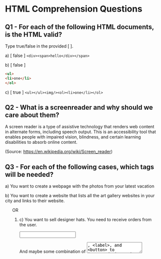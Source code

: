 # HTML Comprehension Questions

## Q1 - For each of the following HTML documents, is the HTML valid?

Type true/false in the provided [ ].

a) [ false ] `<div><span>hello</div></span>`

b) [ false ]

```html
<ul>
<li>one</li>
</ol>
```

c) [ true ] `<ul></ul><img/><ol><li>one</li></ol>`

## Q2 - What is a screenreader and why should we care about them?

A screen reader is a type of assistive technology that renders web content in alternate forms, including speech output. This is an accessibility tool that enables people with impaired vision, blindness, and certain learning disabilities to absorb online content.

(Source: https://en.wikipedia.org/wiki/Screen_reader)

## Q3 - For each of the following cases, which tags will be needed?

a) You want to create a webpage with the photos from your latest vacation
<img>

b) You want to create a website that lists all the art gallery websites in your city and links to their website.
<ul> OR <ol>
<li>
<a>

c) You want to sell designer hats. You need to receive orders from the user.
<form>
<input>

And maybe some combination of <textarea>, <label>, and <button> to improve design and user experience. 

## Q4 - Can a `button` be a child of a `button`? Explain your reasoning

No, because you cannot nest interactive content descendant from a <button> tag.

## Q5 - What is the most generic tag you can use?

<div>. It's generic in the sense that it's not semantic, and because it can be used to group any content together. 

## Q6 - What do the following achronyms stand for?

a) `a`
Anchor

b) `ol`
Ordered list

c) `ul`
Unordered list

d) `li`
List item

e) `tr`
Table row

f) `th`
Table header

g) `td`
Table data (or data cell)

## Q7 - Usually, `td` elements are children of what kind of elements?
<table> –> your table structure
<tr> –> your table row

## Q8 - What is the difference between td and th?
<th> indicates a header, while <td> is used for table data cells. Because they are distinct, this allows users the ability to edit each one individually – ie. displaying the header text in a larger, coloured font.

## Q9 - Which tag makes the text appear bigger: h1 or h3?
h1

## Q10 - In which situation can you use self closing tags?
Self-closing tags represent void elements. In other words, they do not contain any content. ie. <img>

## Q11 - What is autofilling and why is it important?
The autocomplete attribute is available on <input> elements that take a text or numeric input. It indicates whether input elements can by default have their values automatically completed by the browser. It is useful because it can provide guidance to the browser about the type of information that's expected, and the browser may allow a user to save specific data (ie. their name, address, etc) for autocomplete purposes. 

## Q12 - Which attributes are always present in an img element?
The src attribute is required. The alt attribute is not technically mandatory, but it is highly recommended for use with any <img> element.

## Q13 - Which attribute is always present for an anchor tag?
The href attribute.